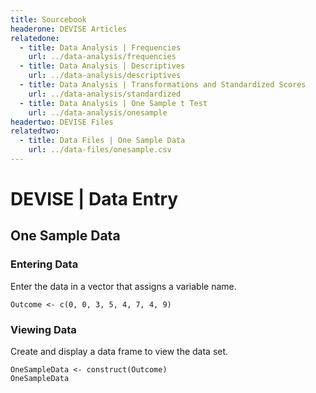 ```yaml
---
title: Sourcebook
headerone: DEVISE Articles
relatedone:
  - title: Data Analysis | Frequencies
    url: ../data-analysis/frequencies
  - title: Data Analysis | Descriptives
    url: ../data-analysis/descriptives
  - title: Data Analysis | Transformations and Standardized Scores
    url: ../data-analysis/standardized
  - title: Data Analysis | One Sample t Test
    url: ../data-analysis/onesample
headertwo: DEVISE Files
relatedtwo:
  - title: Data Files | One Sample Data
    url: ../data-files/onesample.csv
---
```


# DEVISE | Data Entry

## One Sample Data

### Entering Data

Enter the data in a vector that assigns a variable name.

```{r}
Outcome <- c(0, 0, 3, 5, 4, 7, 4, 9)
```

### Viewing Data

Create and display a data frame to view the data set.

```{r}
OneSampleData <- construct(Outcome)
OneSampleData
```
